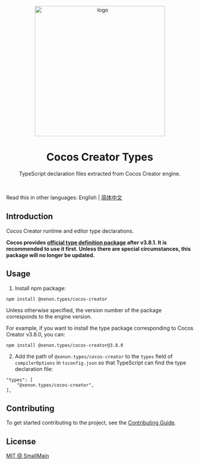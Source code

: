 <!-- 标志 -->
<p align="center">
  <a target="_blank" rel="noopener noreferrer">
    <img width="350" src="https://user-images.githubusercontent.com/1503156/112012067-d5cdf580-8b63-11eb-819a-1c32cf253b25.png" alt="logo">
  </a>
</p>
<!-- 名字 -->
<h1 align="center">Cocos Creator Types</h1>
<!-- 描述 -->
<p align="center">TypeScript declaration files extracted from Cocos Creator engine.</p>
<br/>

Read this in other languages: English | [简体中文](./README_zh-CN.md)

## Introduction

Cocos Creator runtime and editor type declarations.

**Cocos provides [official type definition package](https://github.com/cocos/creator-types) after v3.8.1. It is recommended to use it first. Unless there are special circumstances, this package will no longer be updated.**

## Usage

1. Install npm package:

```shell
npm install @xenon.types/cocos-creator
```

Unless otherwise specified, the version number of the package corresponds to the engine version.

For example, if you want to install the type package corresponding to Cocos Creator v3.8.0, you can:

```shell
npm install @xenon.types/cocos-creator@3.8.0
```

2. Add the path of `@xenon.types/cocos-creator` to the `types` field of `compilerOptions` in `tsconfig.json` so that TypeScript can find the type declaration file:

```json5
"types": [
    "@xenon.types/cocos-creator",
],
```

## Contributing

To get started contributing to the project, see the [Contributing Guide](./CONTRIBUTING.md).

## License

[MIT @ SmallMain](./LICENSE)
